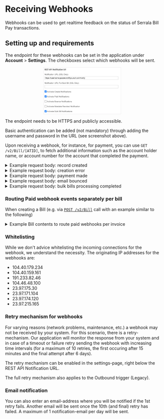 # Receiving Webhooks
Webhooks can be used to get realtime feedback on the status of Serrala Bill Pay transactions.

## Setting up and requirements
The endpoint for these webhooks can be set in the application under **Account** > **Settings**.
The checkboxes select which webhooks will be sent.


<img style='width:50%;display:block;border:1px solid #eeebee;margin-left:auto;margin-right:auto;' src='documents/images/webhookSettings.png'/>

The endpoint needs to be HTTPS and publicly accessible.

Basic authentication can be added (not mandatory) through adding the username and password in the URL (see screenshot above).

Upon receiving a webhook, for instance, for payment, you can use `GET /v2/Bill/[ATID]`, to fetch additional information such as the account holder name, or account number for the account that completed the payment.

<details>
<summary>Example request body: record created</summary>

Sent after posting a new bill through REST API. Only sent for bills (both sync and async).
```json
{
  "ATID": "120b6125-fdfa-4124-a08c-dbf63f38e162",
  "ERROR": null,
  "PaymentReference": "123456",
  "SRRID": "r180205114728321",
  "STATUS": "CreationSucceeded"
}
```
</details>
<details>
<summary>Example request body: creation error</summary>

Sent after posting a new bill that could not be created through REST API.
```json
{
  "ATID": "120b6125-fdfa-4124-a08c-dbf63f38e162",
  "ERROR":  {
    "Message": "APP0224 - Expiry date must be in the future."
  },
  "PaymentReference": "123456",
  "SRRID": "r180205114728321",
  "STATUS": "CreationFailed"
}
```
</details>
<details>
<summary>Example request body: payment made</summary>

Sent after a customer has finished payment on a bill or mandate.
```json
{
  "ATID": "120b6125-fdfa-4124-a08c-dbf63f38e162",
  "ERROR": null,
  "PaymentReference": "123456",
  "SRRID": "r180205114728321",
  "STATUS": "Paid"
}
```
</details>
<details>
<summary>Example request body: email bounced</summary>

Sent after an email or sms has bounced (both hard and soft bounce).
```json
{
  "ATID": "120b6125-fdfa-4124-a08c-dbf63f38e162",
  "ERROR": null,
  "PaymentReference": "123456",
  "SRRID": "r180205114728321",
  "STATUS": "Bounced"
}
```
</details>
<details>
<summary>Example request body: bulk bills processing completed</summary>

Sends a list of records created for a bulk POST.
```json
{
  "Bills": [
    {
      "ATID": "33cd794c-ac3b-4a28-8fd8-01766c41813d",
      "STATUS": "CreationSucceeded",
      "Location": "/v2/Bill/33cd794c-ac3b-4a28-8fd8-01766c41813d",
      "PaymentReference": "123456",
      "SRRID": "r220701081428282"
    },
    {
      "ATID": "9a58f666-c542-452e-a310-3e60739450e1",
      "STATUS": "CreationSucceeded",
      "Location": "/v2/Bill/9a58f666-c542-452e-a310-3e60739450e1",
      "PaymentReference": "123456",
      "SRRID": "r220701081426939"
    }
  ],
  "BulkId": "0643816a-77bc-4f95-a91c-8ff52222456c",
  "STATUS": "ProcessingCompleted"
}
```
</details>


### Routing Paid webhook events separately per bill

When creating a Bill (e.g. via [`POST /v2/Bill`](?document=billSync&header=synchronous-post) call with an example similar to the following)

<details>
<summary>Example Bill contents to route paid webhooks per invoice</summary>

This `POST /v2/Bill` example body would send paid notifications to `https://exampledomain.test/route/12345`
Setting `PaidURL` overrides the above configured `Notification URL` for Paid notifications.

```json
{
  "PaymentReference": "LI-748925",
  "Description": "Payment for insurance deductible",
  "Amount": 1295,
  "ExpiryDate": "2024-09-21T09:00:00Z",
  "NotificationURLs": {
    "PaidURL": "https://exampledomain.test/route/12345"
  }
}
```
</details>

### Whitelisting

While we don't advice whitelisting the incoming connections for the webhook, we understand the necessity. The originating IP addresses for the webhooks are:

- 104.40.179.234
- 104.40.159.161
- 191.233.82.46
- 104.46.48.100
- 23.97.175.30
- 23.97.171.104
- 23.97.174.120
- 23.97.215.165


### Retry mechanism for webhooks

For varying reasons (network problems, maintenance, etc.) a webhook may not be received by your system. For this scenario, there is a retry-mechanism. Our application will monitor the response from your system and in case of a timeout or failure retry sending the webhook with increasing time intervals (for a maximum of 10 retries, the first occuring after 15 minutes and the final attempt after 6 days).

The retry mechanism can be enabled in the settings-page, right below the REST API Notification URL.

The full retry mechanism also applies to the Outbound trigger (Legacy).

### Email notification
You can also enter an email-address where you will be notified if the 1st retry fails. Another email will be sent once the 10th (and final) retry has failed. A maximum of 1 notification-email per day will be sent.
